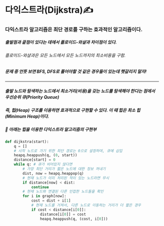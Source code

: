 # 다익스트라(Dijkstra)✍️

### 다익스트라 알고리즘은 최단 경로를 구하는 효과적인 알고리즘이다.
##### 출발점과 끝점이 있다는 데에서 플로이드-와샬과 차이점이 있다.
###### 플로이드-와샬과은 모든 노드에서 모든 노드까지의 최소비용을 구함.
##### 문제 중 언뜻 보면 BFS, DFS로 풀어야할 것 같은 경우들이 있는데 햇갈리지 말자!

***

##### 출발 노드와 탐색하는 노드에서 최소거리(비용)을 갖는 노드를 탐색해야 한다는 점에서 우선순위 큐(Priority Queue)
##### 즉, 힙(Heap) 구조를 이용하면 효과적으로 구현할 수 있다. 이 때 힙은 최소 힙(Minimum Heap)이다.
##### 🔽 아래는 힙을 이용한 다익스트라 알고리즘의 구현부

```python
def dijkstra(start):
    q = []
    # 시작 노드로 가기 위한 최단 경로는 0으로 설정하여, 큐에 삽입
    heapq.heappush(q, (0, start))
    distance[start] = 0
    while q: # 큐가 비어있지 않다면
        # 가장 최단 거리가 짧은 노드에 대한 정보 꺼내기
        dist, now = heapq.heappop(q)
        # 현재 노드가 이미 처리된 적이 있는 노드라면 무시
        if distance[now] < dist:
            continue
        # 현재 노드와 연결된 다른 인접한 노드들을 확인
        for i in graph[now]:
            cost = dist + i[1]
            # 현재 노드를 거쳐서, 다른 노드로 이동하는 거리가 더 짧은 경우
            if cost < distance[i[0]]:
                distance[i[0]] = cost
                heapq.heappush(q, (cost, i[0]))
```
